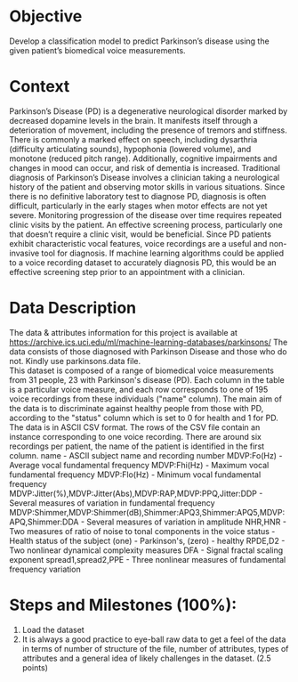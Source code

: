 # Objective  
Develop a classification model to predict Parkinson’s disease using the given patient’s
biomedical voice measurements.  

# Context  
Parkinson’s Disease (PD) is a degenerative neurological disorder marked by
decreased dopamine levels in the brain. It manifests itself through a deterioration of
movement, including the presence of tremors and stiffness. There is commonly a
marked effect on speech, including dysarthria (difficulty articulating sounds),
hypophonia (lowered volume), and monotone (reduced pitch range). Additionally,
cognitive impairments and changes in mood can occur, and risk of dementia is
increased.
Traditional diagnosis of Parkinson’s Disease involves a clinician taking a neurological
history of the patient and observing motor skills in various situations. Since there is no
definitive laboratory test to diagnose PD, diagnosis is often difficult, particularly in the
early stages when motor effects are not yet severe. Monitoring progression of the
disease over time requires repeated clinic visits by the patient. An effective screening
process, particularly one that doesn’t require a clinic visit, would be beneficial. Since
PD patients exhibit characteristic vocal features, voice recordings are a useful and
non-invasive tool for diagnosis. If machine learning algorithms could be applied to a
voice recording dataset to accurately diagnosis PD, this would be an effective
screening step prior to an appointment with a clinician.

# Data Description  
The data & attributes information for this project is available
at https://archive.ics.uci.edu/ml/machine-learning-databases/parkinsons/
The data consists of those diagnosed with Parkinson Disease and those who do not.
Kindly use parkinsons.data file.  
This dataset is composed of a range of biomedical voice measurements from 31
people, 23 with Parkinson's disease (PD). Each column in the table is a particular voice
measure, and each row corresponds to one of 195 voice recordings from these
individuals ("name" column). The main aim of the data is to discriminate against
healthy people from those with PD, according to the "status" column which is set to 0
for health and 1 for PD.
The data is in ASCII CSV format. The rows of the CSV file contain an instance
corresponding to one voice recording. There are around six recordings per patient, the
name of the patient is identified in the first column.
name - ASCII subject name and recording number
MDVP:Fo(Hz) - Average vocal fundamental frequency
MDVP:Fhi(Hz) - Maximum vocal fundamental frequency
MDVP:Flo(Hz) - Minimum vocal fundamental frequency
MDVP:Jitter(%),MDVP:Jitter(Abs),MDVP:RAP,MDVP:PPQ,Jitter:DDP - Several
measures of variation in fundamental frequency
MDVP:Shimmer,MDVP:Shimmer(dB),Shimmer:APQ3,Shimmer:APQ5,MDVP:
APQ,Shimmer:DDA - Several measures of variation in amplitude
NHR,HNR - Two measures of ratio of noise to tonal components in the
voice
status - Health status of the subject (one) - Parkinson's, (zero) - healthy
RPDE,D2 - Two nonlinear dynamical complexity measures
DFA - Signal fractal scaling exponent
spread1,spread2,PPE - Three nonlinear measures of fundamental
frequency variation  

# Steps and Milestones (100%):
1. Load the dataset
2. It is always a good practice to eye-ball raw data to get a feel of the data in terms
of number of structure of the file, number of attributes, types of attributes and a
general idea of likely challenges in the dataset. (2.5 points)
